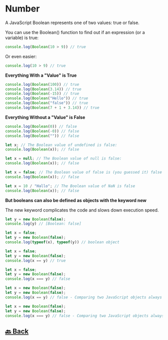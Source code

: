 <h1>Number</h1>

A JavaScript Boolean represents one of two values: true or false.

You can use the Boolean() function to find out if an expression (or a variable) is true:

```javascript
console.log(Boolean(10 > 9)) // true
```

Or even easier:

```javascript
console.log(10 > 9) // true
```

**Everything With a "Value" is True**

```javascript
console.log(Boolean(100)) // true
console.log(Boolean(3.14)) // true
console.log(Boolean(-15)) // true
console.log(Boolean("Hello")) // true
console.log(Boolean("false")) // true
console.log(Boolean(7 + 1 + 3.14)) // true
```

**Everything Without a "Value" is False**

```javascript
console.log(Boolean(0)) // false
console.log(Boolean(-0)) // false
console.log(Boolean("")) // false

let x; // The Boolean value of undefined is false:
console.log(Boolean(x)); // false

let x = null; // The Boolean value of null is false:
console.log(Boolean(x)); // false

let x = false; // The Boolean value of false is (you guessed it) false
console.log(Boolean(x)); // false

let x = 10 / "Hallo"; // The Boolean value of NaN is false
console.log(Boolean(x)); // false
```

**But booleans can also be defined as objects with the keyword new**

The new keyword complicates the code and slows down execution speed.

```javascript
let y = new Boolean(false);
console.log(y) // [Boolean: false]

let x = false;
let y = new Boolean(false);
console.log(typeof(x), typeof(y)) // boolean object

let x = false;
let y = new Boolean(false);
console.log(x == y) // true

let x = false;
let y = new Boolean(false);
console.log(x === y) // false

let x = new Boolean(false);
let y = new Boolean(false);
console.log(x == y) // false - Comparing two JavaScript objects always return false.

let x = new Boolean(false);
let y = new Boolean(false);
console.log(x === y) // false - Comparing two JavaScript objects always return false.
```

<h2><a href="https://github.com/sanjay9616/JavaScript/blob/master/JavaScript-Tutorial/Data-Types/README.md"> 🔙 Back</a></h2>